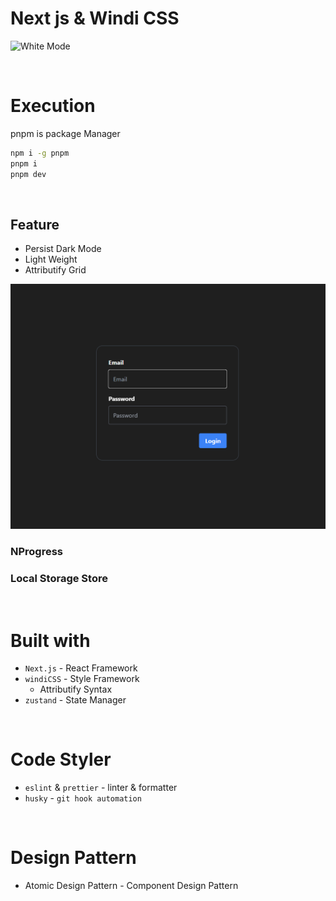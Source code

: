 # Next js & Windi CSS

![White Mode](image/white.png)

<br/>

# Execution
pnpm is package Manager

```bash
npm i -g pnpm
pnpm i
pnpm dev
```

<br/>



## Feature
- Persist Dark Mode
- Light Weight
- Attributify Grid

![Dark Mode](image/dark.png)
### NProgress
### Local Storage Store

<br/>

# Built with
- `Next.js` - React Framework
- `windiCSS` - Style Framework
  - Attributify Syntax
- `zustand` - State Manager

<br/>

# Code Styler
- `eslint` & `prettier` - linter & formatter
- `husky` - `git hook automation`


<br/>

# Design Pattern

- Atomic Design Pattern - Component Design Pattern


<br/>

